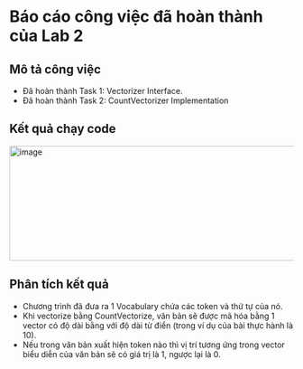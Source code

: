 # Báo cáo công việc đã hoàn thành của Lab 2

## Mô tả công việc

- Đã hoàn thành Task 1: Vectorizer Interface.
- Đã hoàn thành Task 2: CountVectorizer Implementation

## Kết quả chạy code

<img width="1828" height="203" alt="image" src="https://github.com/user-attachments/assets/9c030c05-6270-4ca1-a850-1553f9e1d86c" />


## Phân tích kết quả

- Chương trình đã đưa ra 1 Vocabulary chứa các token và thứ tự của nó.
- Khi vectorize bằng CountVectorize, văn bản sẽ được mã hóa bằng 1 vector có độ dài bằng với độ dài từ điển (trong ví dụ
  của bài thực hành là 10).
- Nếu trong văn bản xuất hiện token nào thì vị trí tương ứng trong vector biểu diễn của văn bản sẽ có giá trị là 1,
  ngược lại là 0.
